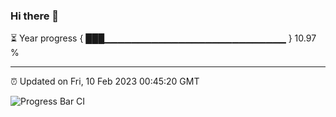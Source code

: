### Hi there 👋

⏳ Year progress { ███▁▁▁▁▁▁▁▁▁▁▁▁▁▁▁▁▁▁▁▁▁▁▁▁▁▁▁ } 10.97 %

---

⏰ Updated on Fri, 10 Feb 2023 00:45:20 GMT

![Progress Bar CI](https://github.com/Shyam-Makwana/GitHub-Actions-Demo/workflows/Progress%20Bar%20CI/badge.svg)
